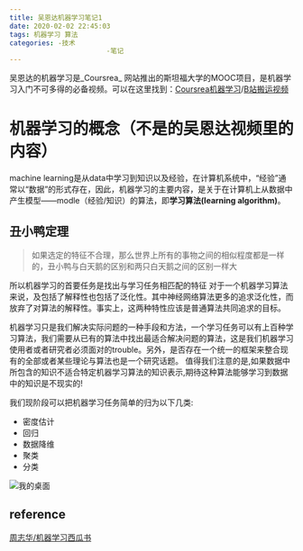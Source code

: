 ```yaml
---
title: 吴恩达机器学习笔记1
date: 2020-02-02 22:45:03
tags: 机器学习 算法
categories: -技术
                        -笔记
---
```


吴恩达的机器学习是_Coursrea_ 网站推出的斯坦福大学的MOOC项目，是机器学习入门不可多得的必备视频。可以在这里找到：[Coursrea机器学习](https://www.coursera.org/learn/machine-learning/home/welcome)/[B站搬运视频](https://www.bilibili.com/video/av9912938?from=search&seid=5651062355551224742)

# 机器学习的概念（不是的吴恩达视频里的内容）
machine learning是从data中学习到知识以及经验，在计算机系统中，“经验”通常以“数据”的形式存在，因此，机器学习的主要内容，是关于在计算机上从数据中产生模型——modle（经验/知识）的算法，即**学习算法(learning algorithm)**。
## 丑小鸭定理
>如果选定的特征不合理，那么世界上所有的事物之间的相似程度都是一样的，丑小鸭与白天鹅的区别和两只白天鹅之间的区别一样大

所以机器学习的首要任务是找出与学习任务相匹配的特征
对于一个机器学习算法来说，及包括了解释性也包括了泛化性。其中神经网络算法更多的追求泛化性，而放弃了对算法的解释性。事实上，这两种特性应该是普通算法共同追求的目标。

机器学习只是我们解决实际问题的一种手段和方法，一个学习任务可以有上百种学习算法，我们需要从已有的算法中找出最适合解决问题的算法，这是我们机器学习使用者或者研究者必须面对的trouble。另外，是否存在一个统一的框架来整合现有的全部或者某些理论与算法也是一个研究话题。
值得我们注意的是,如果数据中所包含的知识不适合特定机器学习算法的知识表示,期待这种算法能够学习到数据中的知识是不现实的!

我们现阶段可以把机器学习任务简单的归为以下几类:
* 密度估计
* 回归
* 数据降维
* 聚类
* 分类

![我的桌面](http://q532jr91q.bkt.clouddn.com/8cede7c47218956fce303854bd00c31a)

## reference
[周志华/机器学习西瓜书](https://book.douban.com/subject/26708119/)
